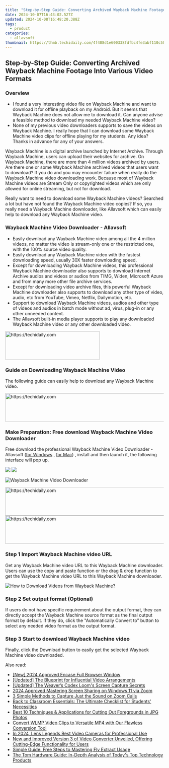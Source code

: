 ```yaml
---
title: "Step-by-Step Guide: Converting Archived Wayback Machine Footage Into Various Video Formats"
date: 2024-10-07T16:43:02.527Z
updated: 2024-10-08T16:48:20.388Z
tags:
  - product
categories:
  - allavsoft
thumbnail: https://thmb.techidaily.com/4f408d1e600338fdfbc4fe3abf110c58fed31529d9f9f53c6cd72af0ec21a5e5.jpg
---
```


## Step-by-Step Guide: Converting Archived Wayback Machine Footage Into Various Video Formats

### Overview

* I found a very interesting video file on Wayback Machine and want to download it for offline playback on my Android. But it seems that Wayback Machine does not allow me to download it. Can anyone advise a feasible method to download my needed Wayback Machine video?
* None of my previous video downloaders supports to save the videos on Wayback Machine. I really hope that I can download some Wayback Machine video clips for offline playing for my students. Any idea? Thanks in advance for any of your answers.

Wayback Machine is a digital archive launched by Internet Archive. Through Wayback Machine, users can upload their websites for archive. On Wayback Machine, there are more than 4 million videos archived by users. Are there one or some Wayback Machine archived videos that users want to download? If you do and you may encounter failure when really do the Wayback Machine video downloading work. Because most of Wayback Machine videos are Stream Only or copyrighted videos which are only allowed for online streaming, but not for download.

Really want to need to download some Wayback Machine videos? Searched a lot but have not found the Wayback Machine video copies? If so, you really need a Wayback Machine downloader, like Allavsoft which can easily help to download any Wayback Machine video.

### Wayback Machine Video Downloader - Allavsoft

* Easily download any Wayback Machine video among all the 4 million videos, no matter the video is stream-only one or the restricted one, with the 100% source video quality.
* Easily download any Wayback Machine video with the fastest downloading speed, usually 30X faster downloading speed.
* Except for downloading Wayback Machine videos, this professional Wayback Machine downloader also supports to download Internet Archive audios and videos or audios from TIMG, Widen, Microsoft Azure and from many more other file archive services.
* Except for downloading video archive files, this powerful Wayback Machine downloader also supports to download any other type of video, audio, etc from YouTube, Vimeo, Netflix, Dailymotion, etc.
* Support to download Wayback Machine videos, audios and other type of videos and audios in batch mode without ad, virus, plug-in or any other unneeded content.
* The Allavsoft built-in media player supports to play any downloaded Wayback Machine video or any other downloaded video.

<!-- affiliate ads begin -->
<a href="https://aligracehair.sjv.io/c/5597632/2027190/19272" target="_top" id="2027190">
  <img src="//a.impactradius-go.com/display-ad/19272-2027190" border="0" alt="https://techidaily.com" width="300" height="90"/>
</a>
<img height="0" width="0" src="https://aligracehair.sjv.io/i/5597632/2027190/19272" style="position:absolute;visibility:hidden;" border="0" />
<!-- affiliate ads end -->

### Guide on Downloading Wayback Machine Video

The following guide can easily help to download any Wayback Machine video.

<!-- affiliate ads begin -->
<a href="https://aidotcom.pxf.io/c/5597632/2134503/19576" target="_top" id="2134503">
  <img src="//a.impactradius-go.com/display-ad/19576-2134503" border="0" alt="https://techidaily.com" width="728" height="90"/>
</a>
<img height="0" width="0" src="https://aidotcom.pxf.io/i/5597632/2134503/19576" style="position:absolute;visibility:hidden;" border="0" />
<!-- affiliate ads end -->

### Make Preparation: Free download Wayback Machine Video Downloader

Free download the professional Wayback Machine Video Downloader - Allavsoft ([for Windows](https://tools.techidaily.com/allavsoft/products/) , [for Mac](https://tools.techidaily.com/allavsoft/products/)) , install and then launch it, the following interface will pop up.

[![](https://www.allavsoft.com/how-to/../images/how-to/free-download-win.jpg)](https://tools.techidaily.com/allavsoft/products/) [![](https://www.allavsoft.com/how-to/../images/how-to/free-download-mac.jpg)](https://tools.techidaily.com/allavsoft/products/)

![Wayback Machine Video Downloader](https://www.allavsoft.com/how-to/../images/allavsoft/screen-shot-600.jpg)

<!-- affiliate ads begin -->
<a href="https://appsumo.8odi.net/c/5597632/2118319/7443" target="_top" id="2118319">
  <img src="//a.impactradius-go.com/display-ad/7443-2118319" border="0" alt="https://techidaily.com" width="728" height="90"/>
</a>
<img height="0" width="0" src="https://appsumo.8odi.net/i/5597632/2118319/7443" style="position:absolute;visibility:hidden;" border="0" />
<!-- affiliate ads end -->

<!-- affiliate ads begin -->
<a href="https://appsumo.8odi.net/c/5597632/2129738/7443" target="_top" id="2129738">
  <img src="//a.impactradius-go.com/display-ad/7443-2129738" border="0" alt="https://techidaily.com" width="728" height="90"/>
</a>
<img height="0" width="0" src="https://appsumo.8odi.net/i/5597632/2129738/7443" style="position:absolute;visibility:hidden;" border="0" />
<!-- affiliate ads end -->

### Step 1 Import Wayback Machine video URL

Get any Wayback Machine video URL to this Wayback Machine downloader. Users can use the copy and paste function or the drag & drop function to get the Wayback Machine video URL to this Wayback Machine downloader.

![How to Download Videos from Wayback Machine?](https://www.allavsoft.com/how-to/../images/how-to/download-rtmp-video/download-rtmp-video.jpg)

### Step 2 Set output format (Optional)

If users do not have specific requirement about the output format, they can directly accept the Wayback Machine source format as the final output format by default. If they do, click the "Automatically Convert to" button to select any needed video format as the output format.

### Step 3 Start to download Wayback Machine video

Finally, click the Download button to easily get the selected Wayback Machine video downloaded.

<ins class="adsbygoogle"
     style="display:block"
     data-ad-format="autorelaxed"
     data-ad-client="ca-pub-7571918770474297"
     data-ad-slot="1223367746"></ins>

<ins class="adsbygoogle"
     style="display:block"
     data-ad-client="ca-pub-7571918770474297"
     data-ad-slot="8358498916"
     data-ad-format="auto"
     data-full-width-responsive="true"></ins>

<span class="atpl-alsoreadstyle">Also read:</span>
<div><ul>
<li><a href="https://on-screen-recording.techidaily.com/new-2024-approved-encase-full-browser-window/"><u>[New] 2024 Approved Encase Full Browser Window</u></a></li>
<li><a href="https://youtube-blog.techidaily.com/ed-the-blueprint-for-influential-video-arrangements/"><u>[Updated] The Blueprint for Influential Video Arrangements</u></a></li>
<li><a href="https://on-screen-recording.techidaily.com/updated-the-weavers-codex-looms-screen-capture-secrets/"><u>[Updated] The Weaver’s Codex Loom's Screen Capture Secrets</u></a></li>
<li><a href="https://extra-approaches.techidaily.com/2024-approved-mastering-screen-sharing-on-windows-11-via-zoom/"><u>2024 Approved Mastering Screen Sharing on Windows 11 via Zoom</u></a></li>
<li><a href="https://video-content-creator.techidaily.com/3-simple-methods-to-capture-just-the-sound-on-zoom-calls/"><u>3 Simple Methods to Capture Just the Sound on Zoom Calls</u></a></li>
<li><a href="https://win-lab.techidaily.com/back-to-classroom-essentials-the-ultimate-checklist-for-students-necessities/"><u>Back to Classroom Essentials: The Ultimate Checklist for Students' Necessities</u></a></li>
<li><a href="https://win-lab.techidaily.com/best-10-techniques-and-applications-for-cutting-out-foregrounds-in-jpg-photos/"><u>Best 10 Techniques & Applications for Cutting Out Foregrounds in JPG Photos</u></a></li>
<li><a href="https://win-lab.techidaily.com/convert-wlmp-video-clips-to-versatile-mp4-with-our-flawless-conversion-tool/"><u>Convert WLMP Video Clips to Versatile MP4 with Our Flawless Conversion Tool</u></a></li>
<li><a href="https://extra-support.techidaily.com/in-2024-lens-legends-best-video-cameras-for-professional-use/"><u>In 2024, Lens Legends Best Video Cameras for Professional Use</u></a></li>
<li><a href="https://win-lab.techidaily.com/new-and-improved-version-3-of-video-converter-unveiled-offering-cutting-edge-functionality-for-users/"><u>New and Improved Version 3 of Video Converter Unveiled, Offering Cutting-Edge Functionality for Users</u></a></li>
<li><a href="https://media-tips.techidaily.com/simple-guide-free-steps-to-mastering-flv-extract-usage/"><u>Simple Guide: Free Steps to Mastering Flv Extract Usage</u></a></li>
<li><a href="https://hardware-help.techidaily.com/the-tom-hardware-guide-in-depth-analysis-of-todays-top-technology-products/"><u>The Tom Hardware Guide: In-Depth Analysis of Today's Top Technology Products</u></a></li>
</ul></div>

